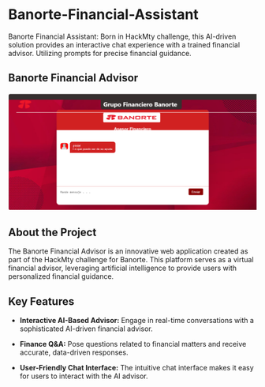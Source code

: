 # Banorte-Financial-Assistant
Banorte Financial Assistant: Born in HackMty challenge, this AI-driven solution provides an interactive chat experience with a trained financial advisor. Utilizing prompts for precise financial guidance.

## Banorte Financial Advisor
![Financial Advisor](FINANCE_ASSISTANT.png)

## About the Project

The Banorte Financial Advisor is an innovative web application created as part of the HackMty challenge for Banorte. This platform serves as a virtual financial advisor, leveraging artificial intelligence to provide users with personalized financial guidance.

## Key Features

- **Interactive AI-Based Advisor:** Engage in real-time conversations with a sophisticated AI-driven financial advisor.

- **Finance Q&A:** Pose questions related to financial matters and receive accurate, data-driven responses.

- **User-Friendly Chat Interface:** The intuitive chat interface makes it easy for users to interact with the AI advisor.

